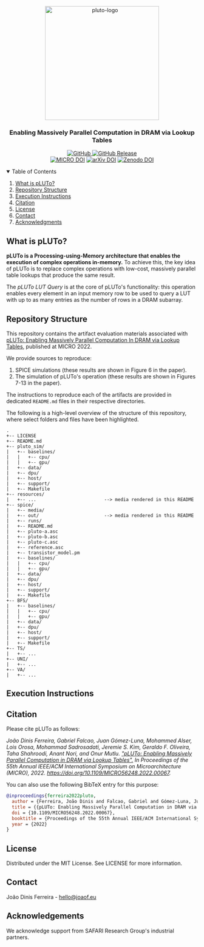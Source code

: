 <p align="center">
  <img alt="pluto-logo" src="resources/pluto_logo_rounded_corners.png" width="300">
  <h3 align="center">Enabling Massively Parallel Computation in DRAM via Lookup Tables</h3>
</p>

<p align="center">
    <a href="https://github.com/CMU-SAFARI/pLUTo/blob/master/LICENSE">
        <img alt="GitHub" src="https://img.shields.io/badge/License-MIT-yellow.svg">
    </a>
    <a href="https://github.com/CMU-SAFARI/pLUTo/releases">
        <img alt="GitHub Release" src="https://img.shields.io/github/release/CMU-SAFARI/pLUTo">
    </a>
  <br>
    <a href="https://doi.org/10.1109/MICRO56248.2022.00067"><img src="https://img.shields.io/badge/DOI-10.1109/MICRO56248.2022.00067-blue" alt="MICRO DOI"></a>
    <a href="https://doi.org/10.48550/arXiv.2104.07699"><img src="https://img.shields.io/badge/DOI-10.48550/arXiv.2104.07699-blue" alt="arXiv DOI"></a>
    <a href="https://doi.org/10.5281/zenodo.6942058"><img src="https://zenodo.org/badge/DOI/10.5281/zenodo.6942058.svg" alt="Zenodo DOI"></a>
</p>

<details open="open">
  <summary>Table of Contents</summary>
  <ol>
    <li><a href="#what-is-pluto">What is pLUTo?</a></li>
    <li><a href="#repository-structure">Repository Structure</a></li>
    <li><a href="#execution-instructions">Execution Instructions</a></li>
    <li><a href="#citation">Citation</a></li>
    <li><a href="#license">License</a></li>
    <li><a href="#contact">Contact</a></li>
    <li><a href="#acknowledgments">Acknowledgments</a></li>
  </ol>
</details>

## What is pLUTo?

**pLUTo is a Processing-using-Memory architecture that enables the execution of complex operations in-memory.**
To achieve this, the key idea of pLUTo is to replace complex operations with low-cost, massively parallel table lookups that produce the same result.

The _pLUTo LUT Query_ is at the core of pLUTo's functionality: this operation enables every element in an input memory row to be used to query a LUT with up to as many entries as the number of rows in a DRAM subarray.

## Repository Structure

This repository contains the artifact evaluation materials associated with [pLUTo: Enabling Massively Parallel Computation In DRAM via Lookup Tables](pLUTo.pdf), published at MICRO 2022.

We provide sources to reproduce:

1. SPICE simulations (these results are shown in Figure 6 in the paper).
2. The simulation of pLUTo's operation (these results are shown in Figures 7-13 in the paper).

The instructions to reproduce each of the artifacts are provided in dedicated `README.md` files in their respective directories.

The following is a high-level overview of the structure of this repository, where select folders and files have been highlighted.

```
.
+-- LICENSE
+-- README.md
+-- pluto_sim/
|   +-- baselines/
|	|	+-- cpu/
|	|	+-- gpu/
|   +-- data/
|   +-- dpu/
|   +-- host/
|   +-- support/
|   +-- Makefile
+-- resources/
|   +-- ...                         --> media rendered in this README
+-- spice/
|   +-- media/
|   +-- out/                        --> media rendered in this README
|   +-- runs/
|   +-- README.md
|   +-- pluto-a.asc
|   +-- pluto-b.asc
|   +-- pluto-c.asc
|   +-- reference.asc
|   +-- transistor_model.pm
|   +-- baselines/
|	|	+-- cpu/
|	|	+-- gpu/
|   +-- data/
|   +-- dpu/
|   +-- host/
|   +-- support/
|   +-- Makefile
+-- BFS/
|   +-- baselines/
|	|	+-- cpu/
|	|	+-- gpu/
|   +-- data/
|   +-- dpu/
|   +-- host/
|   +-- support/
|   +-- Makefile
+-- TS/
|   +-- ...
+-- UNI/
|   +-- ...
+-- VA/
|   +-- ...
```

## Execution Instructions

## Citation

Please cite pLUTo as follows:

_João Dinis Ferreira, Gabriel Falcao, Juan Gómez-Luna, Mohammed Alser, Lois Orosa, Mohammad Sadrosadati, Jeremie S. Kim, Geraldo F. Oliveira, Taha Shahroodi, Anant Nori, and Onur Mutlu. ["pLUTo: Enabling Massively Parallel Computation in DRAM via Lookup Tables".](https://arxiv.org/abs/2104.07699) In Proceedings of the 55th Annual IEEE/ACM International Symposium on Microarchitecture (MICRO), 2022. https://doi.org/10.1109/MICRO56248.2022.00067._

You can also use the following BibTeX entry for this purpose:

```bibtex
@inproceedings{ferreira2022pluto,
  author = {Ferreira, João Dinis and Falcao, Gabriel and Gómez-Luna, Juan and Alser, Mohammed and Orosa, Lois and Sadrosadati, Mohammad and Kim, Jeremie S. and Oliveira, Geraldo F. and Shahroodi, Taha and Nori, Anant and Mutlu, Onur},
  title = {{pLUTo: Enabling Massively Parallel Computation in DRAM via Lookup Tables}},
  doi = {10.1109/MICRO56248.2022.00067},
  booktitle = {Proceedings of the 55th Annual IEEE/ACM International Symposium on Microarchitecture (MICRO)},
  year = {2022}
}
```

## License

Distributed under the MIT License. See LICENSE for more information.

## Contact

João Dinis Ferreira - hello@joaof.eu

## Acknowledgements

We acknowledge support from SAFARI Research Group's industrial partners.
